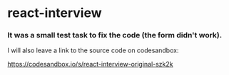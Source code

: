 # react-interview

### It was a small test task to fix the code (the form didn't work).

I will also leave a link to the source code on codesandbox:

https://codesandbox.io/s/react-interview-original-szk2k

